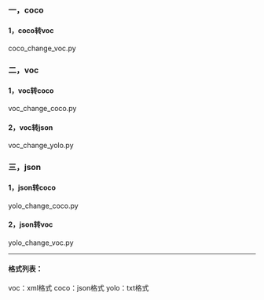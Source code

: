 ### 一，coco
#### 1，coco转voc
coco_change_voc.py

### 二，voc
#### 1，voc转coco
voc_change_coco.py

#### 2，voc转json
voc_change_yolo.py

### 三，json
#### 1，json转coco
yolo_change_coco.py

#### 2，json转voc
yolo_change_voc.py


---------------------
#### 格式列表：
voc：xml格式
coco：json格式
yolo：txt格式
